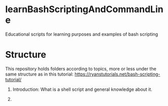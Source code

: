 # learnBashScriptingAndCommandLine
Educational scripts for learning purposes and examples of bash scripting

# Structure
This repository holds folders according to topics, more or less under the same structure as in this tutorial: https://ryanstutorials.net/bash-scripting-tutorial/

1) Introduction: What is a shell script and general knowledge about it.

2)
